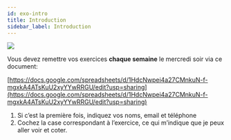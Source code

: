 ```yaml
---
id: exo-intro
title: Introduction
sidebar_label: Introduction
---
```


![](/cours_web_2e/img/exo-intro.jpg)

Vous devez remettre vos exercices **chaque semaine** le mercredi soir via ce document:

[https://docs.google.com/spreadsheets/d/1HdcNwpei4a27CMnkuN-f-mgxkA4ATsKuU2xyYYwRRGU/edit?usp=sharing](https://docs.google.com/spreadsheets/d/1HdcNwpei4a27CMnkuN-f-mgxkA4ATsKuU2xyYYwRRGU/edit?usp=sharing)

1) Si c’est la première fois, indiquez vos noms, email et téléphone
2) Cochez la case correspondant à l’exercice, ce qui m’indique que je peux aller voir et coter.